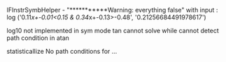 IFInstrSymbHelper - "***********Warning: everything false" 
with input : log ('0.11*x+-0.01<0.15 & 0.34*x+-0.13>-0.48', '0.21256684491978617')

log10 not implemented in sym mode
tan cannot solve while cannot detect path condition in atan

statisticallize No path conditions for ...